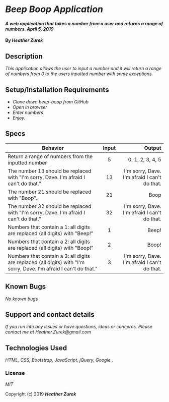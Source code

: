 # _Beep Boop Application_

#### _A web application that takes a number from a user and returns a range of numbers. April 5, 2019_

#### By _**Heather Zurek**_

## Description

_This application allows the user to input a number and it will return a range of numbers from 0 to the users inputted number with some exceptions._

## Setup/Installation Requirements

* _Clone down beep-boop from GitHub_
* _Open in browser_
* _Enter numbers_
* _Enjoy._

## Specs

| Behavior | Input | Output |
| ------------- |:-------------:| -----:|
| Return a range of numbers from the inputted number | 5 | 0, 1, 2, 3, 4, 5 |
| The number 13 should be replaced with "I'm sorry, Dave. I'm afraid I can't do that." | 13 | I'm sorry, Dave. I'm afraid I can't do that. |
| The number 21 should be replaced with "Boop". | 21 | Boop |
| The number 32 should be replaced with "I'm sorry, Dave. I'm afraid I can't do that." | 32 | I'm sorry, Dave. I'm afraid I can't do that. |
| Numbers that contain a 1: all digits are replaced (all digits) with "Beep!" | 1 | Beep! |
| Numbers that contain a 2: all digits are replaced (all digits) with "Boop!" | 2 | Boop! |
| Numbers that contain a 3: all digits are replaced (all digits) with "I'm sorry, Dave. I'm afraid I can't do that." | 3 | I'm sorry, Dave. I'm afraid I can't do that. |


## Known Bugs

_No known bugs_

## Support and contact details

_If you run into any issues or have questions, ideas or concerns. Please contact me at Heather.Zurek@gmail.com_

## Technologies Used

_HTML, CSS, Bootstrap, JavaScript, jQuery, Google.._

### License

*MIT*

Copyright (c) 2019 **_Heather Zurek_**
